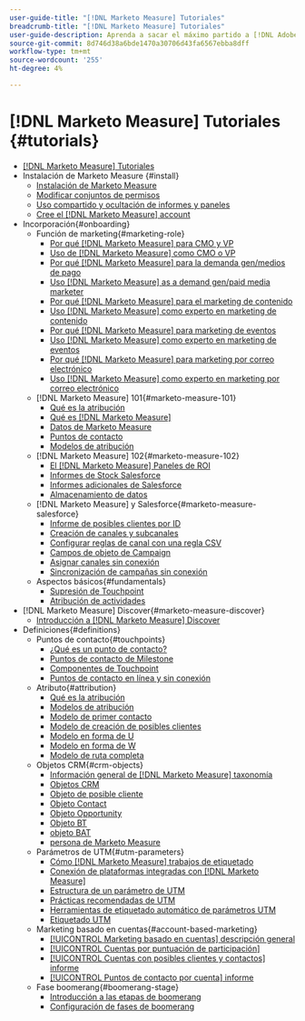 ```yaml
---
user-guide-title: "[!DNL Marketo Measure] Tutoriales"
breadcrumb-title: "[!DNL Marketo Measure] Tutoriales"
user-guide-description: Aprenda a sacar el máximo partido a [!DNL Adobe Marketo Measure] (anteriormente, [!DNL Bizible]), the industry's leading B2B marketing attribution application. Watch tutorials on installation, onboarding, [!DNL Marketo Measure] aspectos básicos y definiciones.
source-git-commit: 8d746d38a6bde1470a30706d43fa6567ebba8dff
workflow-type: tm+mt
source-wordcount: '255'
ht-degree: 4%

---
```



# [!DNL Marketo Measure] Tutoriales {#tutorials}

+ [[!DNL Marketo Measure] Tutoriales](overview.md)
+ Instalación de Marketo Measure {#install}
   + [Instalación de Marketo Measure](installing/install-production.md)
   + [Modificar conjuntos de permisos](installing/modify-permission-sets-production.md)
   + [Uso compartido y ocultación de informes y paneles](installing/sharing-reports-production.md)
   + [Cree el [!DNL Marketo Measure] account](installing/creating-marketo-measure-account-production.md)
+ Incorporación{#onboarding}
   + Función de marketing{#marketing-role}
      + [Por qué [!DNL Marketo Measure] para CMO y VP](onboarding/marketing-role/cmo-and-vp-why.md)
      + [Uso de [!DNL Marketo Measure] como CMO o VP](onboarding/marketing-role/cmo-and-vp-using.md)
      + [Por qué [!DNL Marketo Measure] para la demanda gen/medios de pago](onboarding/marketing-role/demand-gen-why.md)
      + [Uso [!DNL Marketo Measure] as a demand gen/paid media marketer](onboarding/marketing-role/demand-gen-using.md)
      + [Por qué [!DNL Marketo Measure] para el marketing de contenido](onboarding/marketing-role/content-marketing-why.md)
      + [Uso [!DNL Marketo Measure] como experto en marketing de contenido](onboarding/marketing-role/content-marketing-using.md)
      + [Por qué [!DNL Marketo Measure] para marketing de eventos](onboarding/marketing-role/events-marketing-why.md)
      + [Uso [!DNL Marketo Measure] como experto en marketing de eventos](onboarding/marketing-role/events-marketing-using.md)
      + [Por qué [!DNL Marketo Measure] para marketing por correo electrónico](onboarding/marketing-role/email-marketing-why.md)
      + [Uso [!DNL Marketo Measure] como experto en marketing por correo electrónico](onboarding/marketing-role/email-marketing-using.md)
   + [!DNL Marketo Measure] 101{#marketo-measure-101}
      + [Qué es la atribución](onboarding/marketo-measure-101/what-is-attribution.md)
      + [Qué es [!DNL Marketo Measure]](onboarding/marketo-measure-101/what-is-marketo-measure.md)
      + [Datos de Marketo Measure](onboarding/marketo-measure-101/marketo-measure-data.md)
      + [Puntos de contacto](onboarding/marketo-measure-101/touchpoints.md)
      + [Modelos de atribución](onboarding/marketo-measure-101/attribution-models.md)
   + [!DNL Marketo Measure] 102{#marketo-measure-102}
      + [El [!DNL Marketo Measure] Paneles de ROI](onboarding/marketo-measure-102/roi-dashboards.md)
      + [Informes de Stock Salesforce](onboarding/marketo-measure-102/stock-salesforce-reports.md)
      + [Informes adicionales de Salesforce](onboarding/marketo-measure-102/addtional-salesforce-reports.md)
      + [Almacenamiento de datos](onboarding/marketo-measure-102/data-warehouse.md)
   + [!DNL Marketo Measure] y Salesforce{#marketo-measure-salesforce}
      + [Informe de posibles clientes por ID](onboarding/marketo-measure-salesforce/leads-by-id-report.md)
      + [Creación de canales y subcanales](onboarding/marketo-measure-salesforce/creating-channels-subchannels.md)
      + [Configurar reglas de canal con una regla CSV](onboarding/marketo-measure-salesforce/channel-rules-csv.md)
      + [Campos de objeto de Campaign](onboarding/marketo-measure-salesforce/campaign-object-fields.md)
      + [Asignar canales sin conexión](onboarding/marketo-measure-salesforce/mapping-offline-channels.md)
      + [Sincronización de campañas sin conexión](onboarding/marketo-measure-salesforce/syncing-offline-campaigns.md)
   + Aspectos básicos{#fundamentals}
      + [Supresión de Touchpoint](onboarding/marketo-measure-salesforce/touchpoint-suppression.md)
      + [Atribución de actividades](onboarding/fundamentals/activities-attribution.md)
+ [!DNL Marketo Measure] Discover{#marketo-measure-discover}
   + [Introducción a [!DNL Marketo Measure] Discover](marketo-measure-discover/introduction-to-marketo-measure-discover.md)
+ Definiciones{#definitions}
   + Puntos de contacto{#touchpoints}
      + [¿Qué es un punto de contacto?](definitions/touchpoints/what-is-a-touchpoint.md)
      + [Puntos de contacto de Milestone](definitions/touchpoints/milestone-touchpoints.md)
      + [Componentes de Touchpoint](definitions/touchpoints/touchpoint-components.md)
      + [Puntos de contacto en línea y sin conexión](definitions/touchpoints/online-offline-touchpoints.md)
   + Atributo{#attribution}
      + [Qué es la atribución](definitions/attribution/what-is-attribution.md)
      + [Modelos de atribución](definitions/attribution/attribution-models.md)
      + [Modelo de primer contacto](definitions/attribution/first-touch-model.md)
      + [Modelo de creación de posibles clientes](definitions/attribution/lead-creation-model.md)
      + [Modelo en forma de U](definitions/attribution/u-shaped-model.md)
      + [Modelo en forma de W](definitions/attribution/w-shaped-model.md)
      + [Modelo de ruta completa](definitions/attribution/full-path-model.md)
   + Objetos CRM{#crm-objects}
      + [Información general de [!DNL Marketo Measure] taxonomía](definitions/crm-objects/taxonomy-overview.md)
      + [Objetos CRM](definitions/crm-objects/crm-objects.md)
      + [Objeto de posible cliente](definitions/crm-objects/lead-object.md)
      + [Objeto Contact](definitions/crm-objects/contact-object.md)
      + [Objeto Opportunity](definitions/crm-objects/opportunity-object.md)
      + [Objeto BT](definitions/crm-objects/bt-object.md)
      + [objeto BAT](definitions/crm-objects/bat-object.md)
      + [persona de Marketo Measure](definitions/crm-objects/marketo-measure-person.md)
   + Parámetros de UTM{#utm-parameters}
      + [Cómo [!DNL Marketo Measure] trabajos de etiquetado](definitions/utm-parameters/how-marketo-measure-tagging-works.md)
      + [Conexión de plataformas integradas con [!DNL Marketo Measure]](definitions/utm-parameters/connecting-integrated-platforms-with-marketo-measure.md)
      + [Estructura de un parámetro de UTM](definitions/utm-parameters/anatomy-of-a-utm-parameter.md)
      + [Prácticas recomendadas de UTM](definitions/utm-parameters/utm-best-practices.md)
      + [Herramientas de etiquetado automático de parámetros UTM](definitions/utm-parameters/utm-parameter-auto-tagging-tools.md)
      + [Etiquetado UTM](definitions/utm-parameters/utm-tagging.md)
   + Marketing basado en cuentas{#account-based-marketing}
      + [[!UICONTROL Marketing basado en cuentas] descripción general](definitions/account-based-marketing/abm-overview.md)
      + [[!UICONTROL Cuentas por puntuación de participación]](definitions/account-based-marketing/accounts-by-engagement-score.md)
      + [[!UICONTROL Cuentas con posibles clientes y contactos] informe](definitions/account-based-marketing/accounts-with-leads-and-contacts.md)
      + [[!UICONTROL Puntos de contacto por cuenta] informe](definitions/account-based-marketing/touchpoints-per-account-report.md)
   + Fase boomerang{#boomerang-stage}
      + [Introducción a las etapas de boomerang](definitions/boomerang-stage/introduction-to-boomerang-stages.md)
      + [Configuración de fases de boomerang](definitions/boomerang-stage/setting-up-boomerang-stages.md)
